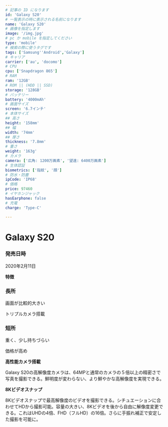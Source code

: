 ```yaml
---
# 記事の ID になります
id: 'Galaxy S20'
# 一覧表示の時に表示される名前になります
name: 'Galaxy S20'
# 画像を指定します
image: '/img.jpg'
# pc か mobile を指定してください
type: 'mobile'
# 検索の際に使うタグです
tags: ['Samsung''Android','Galaxy']
# キャリア
carrier: ['au', 'docomo']
# CPU
cpu: ['Snapdragon 865']
# RAM
ram: '12GB'
# ROM || (HDD || SSD)
storage: '128GB'
# バッテリー
battery: '4000mAh'
# 画面サイズ
screen: '6.7インチ'
# 本体サイズ
## 高さ
height: '158mm'
## 幅
width: '74mm'
## 厚さ
thickness: '7.8mm'
# 重さ
weight: '163g'
# カメラ
camera: ['広角: 1200万画素', '望遠: 6400万画素']
# 生体認証
biometrics: ['指紋', '顔']
# 防水・防塵
ipCode: 'IP68'
# 価格
price: 97460
# イヤホンジャック
hasEarphone: false
# 充電
charge: 'Type-C'

---
```


# Galaxy S20

### 発売日時
2020年2月11日
  
**特徴**

### 長所

画面が比較的大きい
  
トリプルカメラ搭載

### 短所

重く、少し持ちづらい
 
価格が高め

**高性能カメラ搭載**

Galaxy S20の高解像度カメラは、64MPと通常のカメラの５倍以上の精密さで写真を撮影できる。鮮明度が変わらない、より鮮やかな高解像度を実現できる。

**8Kビデオスナップ**

8Kビデオスナップで最高解像度のビデオを撮影できる。シチュエーションに合わせてHDから撮影可能。容量の大きい、8Kビデオを後から自由に解像度変更できる。これはUHDの4倍、FHD（フルHD）の16倍。さらに手振れ補正で安定した撮影を可能に。